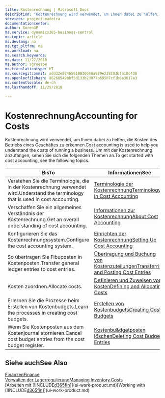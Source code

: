 ```yaml
---
title: Kostenrechnung | Microsoft Docs
description: "Kostenrechnung wird verwendet, um Ihnen dabei zu helfen, die Kosten des Betriebs eines Geschäftes zu erkennen. Um mit der Kostenrechnung anzufangen, sehen Sie sich die folgenden Themen an."
services: project-madeira
documentationcenter: 
author: SorenGP
ms.service: dynamics365-business-central
ms.topic: article
ms.devlang: na
ms.tgt_pltfrm: na
ms.workload: na
ms.search.keywords: 
ms.date: 11/27/2018
ms.author: sgroespe
ms.translationtype: HT
ms.sourcegitcommit: add32e82465610830b68a979e238103bfa10d438
ms.openlocfilehash: 86268549bbf5d133b2d077b69507cf1b6a3617a3
ms.contentlocale: de-ch
ms.lasthandoff: 11/29/2018

---
```

# <a name="accounting-for-costs"></a><span data-ttu-id="36849-104">Kostenrechnung</span><span class="sxs-lookup"><span data-stu-id="36849-104">Accounting for Costs</span></span>
<span data-ttu-id="36849-105">Kostenrechnung wird verwendet, um Ihnen dabei zu helfen, die Kosten des Betriebs eines Geschäftes zu erkennen.</span><span class="sxs-lookup"><span data-stu-id="36849-105">Cost accounting is used to help you understand the costs of running a business.</span></span> <span data-ttu-id="36849-106">Um mit der Kostenrechnung anzufangen, sehen Sie sich die folgenden Themen an.</span><span class="sxs-lookup"><span data-stu-id="36849-106">To get started with cost accounting, see the following topics.</span></span>  

|<span data-ttu-id="36849-107">Bis</span><span class="sxs-lookup"><span data-stu-id="36849-107">To</span></span>|<span data-ttu-id="36849-108">Informationen</span><span class="sxs-lookup"><span data-stu-id="36849-108">See</span></span>|  
|--------|---------|  
|<span data-ttu-id="36849-109">Verstehen Sie die Terminologie, die in der Kostenrechnung verwendet wird.</span><span class="sxs-lookup"><span data-stu-id="36849-109">Understand the terminology that is used in cost accounting.</span></span>|[<span data-ttu-id="36849-110">Terminologie der Kostenrechnung</span><span class="sxs-lookup"><span data-stu-id="36849-110">Terminology in Cost Accounting</span></span>](finance-terminology-in-cost-accounting.md)|  
|<span data-ttu-id="36849-111">Verschaffen Sie ein allgemeines Verständnis der Kostenrechnung.</span><span class="sxs-lookup"><span data-stu-id="36849-111">Get an overall understanding of cost accounting.</span></span>|[<span data-ttu-id="36849-112">Informationen zur Kostenrechnung</span><span class="sxs-lookup"><span data-stu-id="36849-112">About Cost Accounting</span></span>](finance-about-cost-accounting.md)|  
|<span data-ttu-id="36849-113">Konfigurieren Sie das Kostenrechnungssystem.</span><span class="sxs-lookup"><span data-stu-id="36849-113">Configure the cost accounting system.</span></span>|[<span data-ttu-id="36849-114">Einrichten der Kostenrechnung</span><span class="sxs-lookup"><span data-stu-id="36849-114">Setting Up Cost Accounting</span></span>](finance-set-up-cost-accounting.md)|  
|<span data-ttu-id="36849-115">So übertragen Sie Fibuposten in Kostenposten.</span><span class="sxs-lookup"><span data-stu-id="36849-115">Transfer general ledger entries to cost entries.</span></span>|[<span data-ttu-id="36849-116">Übertragung und Buchung von Kostenzuteilungen</span><span class="sxs-lookup"><span data-stu-id="36849-116">Transferring and Posting Cost Entries</span></span>](finance-transfer-and-post-cost-entries.md)|  
|<span data-ttu-id="36849-117">Kosten zuordnen.</span><span class="sxs-lookup"><span data-stu-id="36849-117">Allocate costs.</span></span>|[<span data-ttu-id="36849-118">Definieren und Zuweisen von Kosten</span><span class="sxs-lookup"><span data-stu-id="36849-118">Defining and Allocating Costs</span></span>](finance-define-and-allocate-costs.md)|  
|<span data-ttu-id="36849-119">Erlernen Sie die Prozesse beim Erstellen von Kostenbudgets.</span><span class="sxs-lookup"><span data-stu-id="36849-119">Learn the processes in creating cost budgets.</span></span>|[<span data-ttu-id="36849-120">Erstellen von Kostenbudgets</span><span class="sxs-lookup"><span data-stu-id="36849-120">Creating Cost Budgets</span></span>](finance-create-cost-budgets.md)|
|<span data-ttu-id="36849-121">Wenn Sie Kostenposten aus dem Kostenjournal stornieren.</span><span class="sxs-lookup"><span data-stu-id="36849-121">Cancel cost budget entries from the cost budget register.</span></span>|[<span data-ttu-id="36849-122">Kostenbu&dgetposten löschen</span><span class="sxs-lookup"><span data-stu-id="36849-122">Deleting Cost Budget Entries</span></span>](finance-how-to-delete-cost-budget-entries.md)| 


## <a name="see-also"></a><span data-ttu-id="36849-123">Siehe auch</span><span class="sxs-lookup"><span data-stu-id="36849-123">See Also</span></span>  
[<span data-ttu-id="36849-124">Finanzen</span><span class="sxs-lookup"><span data-stu-id="36849-124">Finance</span></span>](finance.md)  
[<span data-ttu-id="36849-125">Verwalten der Lagerregulierung</span><span class="sxs-lookup"><span data-stu-id="36849-125">Managing Inventory Costs</span></span>](finance-manage-inventory-costs.md)  
<span data-ttu-id="36849-126">[Arbeiten mit [!INCLUDE[d365fin](includes/d365fin_md.md)]](ui-work-product.md)</span><span class="sxs-lookup"><span data-stu-id="36849-126">[Working with [!INCLUDE[d365fin](includes/d365fin_md.md)]](ui-work-product.md)</span></span>

